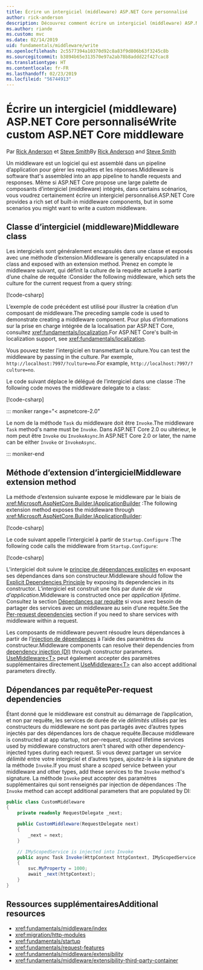 ```yaml
---
title: Écrire un intergiciel (middleware) ASP.NET Core personnalisé
author: rick-anderson
description: Découvrez comment écrire un intergiciel (middleware) ASP.NET Core personnalisé.
ms.author: riande
ms.custom: mvc
ms.date: 02/14/2019
uid: fundamentals/middleware/write
ms.openlocfilehash: 2c5577394a10370d92c8a83f9d806b63f3245c8b
ms.sourcegitcommit: b3894b65e313570e97a2ab78b8addd22f427cac8
ms.translationtype: HT
ms.contentlocale: fr-FR
ms.lasthandoff: 02/23/2019
ms.locfileid: "56744913"
---
```

# <a name="write-custom-aspnet-core-middleware"></a><span data-ttu-id="f133a-103">Écrire un intergiciel (middleware) ASP.NET Core personnalisé</span><span class="sxs-lookup"><span data-stu-id="f133a-103">Write custom ASP.NET Core middleware</span></span>

<span data-ttu-id="f133a-104">Par [Rick Anderson](https://twitter.com/RickAndMSFT) et [Steve Smith](https://ardalis.com/)</span><span class="sxs-lookup"><span data-stu-id="f133a-104">By [Rick Anderson](https://twitter.com/RickAndMSFT) and [Steve Smith](https://ardalis.com/)</span></span>

<span data-ttu-id="f133a-105">Un middleware est un logiciel qui est assemblé dans un pipeline d’application pour gérer les requêtes et les réponses.</span><span class="sxs-lookup"><span data-stu-id="f133a-105">Middleware is software that's assembled into an app pipeline to handle requests and responses.</span></span> <span data-ttu-id="f133a-106">Même si ASP.NET Core propose une large palette de composants d’intergiciel (middleware) intégrés, dans certains scénarios, vous voudrez certainement écrire un intergiciel personnalisé.</span><span class="sxs-lookup"><span data-stu-id="f133a-106">ASP.NET Core provides a rich set of built-in middleware components, but in some scenarios you might want to write a custom middleware.</span></span>

## <a name="middleware-class"></a><span data-ttu-id="f133a-107">Classe d’intergiciel (middleware)</span><span class="sxs-lookup"><span data-stu-id="f133a-107">Middleware class</span></span>

<span data-ttu-id="f133a-108">Les intergiciels sont généralement encapsulés dans une classe et exposés avec une méthode d’extension.</span><span class="sxs-lookup"><span data-stu-id="f133a-108">Middleware is generally encapsulated in a class and exposed with an extension method.</span></span> <span data-ttu-id="f133a-109">Prenez en compte le middleware suivant, qui définit la culture de la requête actuelle à partir d’une chaîne de requête :</span><span class="sxs-lookup"><span data-stu-id="f133a-109">Consider the following middleware, which sets the culture for the current request from a query string:</span></span>

[!code-csharp[](index/snapshot/Culture/StartupCulture.cs?name=snippet1)]

<span data-ttu-id="f133a-110">L’exemple de code précédent est utilisé pour illustrer la création d’un composant de middleware.</span><span class="sxs-lookup"><span data-stu-id="f133a-110">The preceding sample code is used to demonstrate creating a middleware component.</span></span> <span data-ttu-id="f133a-111">Pour plus d’informations sur la prise en charge intégrée de la localisation par ASP.NET Core, consultez <xref:fundamentals/localization>.</span><span class="sxs-lookup"><span data-stu-id="f133a-111">For ASP.NET Core's built-in localization support, see <xref:fundamentals/localization>.</span></span>

<span data-ttu-id="f133a-112">Vous pouvez tester l’intergiciel en transmettant la culture.</span><span class="sxs-lookup"><span data-stu-id="f133a-112">You can test the middleware by passing in the culture.</span></span> <span data-ttu-id="f133a-113">Par exemple, `http://localhost:7997/?culture=no`.</span><span class="sxs-lookup"><span data-stu-id="f133a-113">For example, `http://localhost:7997/?culture=no`.</span></span>

<span data-ttu-id="f133a-114">Le code suivant déplace le délégué de l’intergiciel dans une classe :</span><span class="sxs-lookup"><span data-stu-id="f133a-114">The following code moves the middleware delegate to a class:</span></span>

[!code-csharp[](index/snapshot/Culture/RequestCultureMiddleware.cs)]

::: moniker range="< aspnetcore-2.0"

<span data-ttu-id="f133a-115">Le nom de la méthode `Task` du middleware doit être `Invoke`.</span><span class="sxs-lookup"><span data-stu-id="f133a-115">The middleware `Task` method's name must be `Invoke`.</span></span> <span data-ttu-id="f133a-116">Dans ASP.NET Core 2.0 ou ultérieur, le nom peut être `Invoke` ou `InvokeAsync`.</span><span class="sxs-lookup"><span data-stu-id="f133a-116">In ASP.NET Core 2.0 or later, the name can be either `Invoke` or `InvokeAsync`.</span></span>

::: moniker-end

## <a name="middleware-extension-method"></a><span data-ttu-id="f133a-117">Méthode d’extension d’intergiciel</span><span class="sxs-lookup"><span data-stu-id="f133a-117">Middleware extension method</span></span>

<span data-ttu-id="f133a-118">La méthode d’extension suivante expose le middleware par le biais de <xref:Microsoft.AspNetCore.Builder.IApplicationBuilder> :</span><span class="sxs-lookup"><span data-stu-id="f133a-118">The following extension method exposes the middleware through <xref:Microsoft.AspNetCore.Builder.IApplicationBuilder>:</span></span>

[!code-csharp[](index/snapshot/Culture/RequestCultureMiddlewareExtensions.cs)]

<span data-ttu-id="f133a-119">Le code suivant appelle l’intergiciel à partir de `Startup.Configure` :</span><span class="sxs-lookup"><span data-stu-id="f133a-119">The following code calls the middleware from `Startup.Configure`:</span></span>

[!code-csharp[](index/snapshot/Culture/Startup.cs?name=snippet1&highlight=5)]

<span data-ttu-id="f133a-120">L’intergiciel doit suivre le [principe de dépendances explicites](/dotnet/standard/modern-web-apps-azure-architecture/architectural-principles#explicit-dependencies) en exposant ses dépendances dans son constructeur.</span><span class="sxs-lookup"><span data-stu-id="f133a-120">Middleware should follow the [Explicit Dependencies Principle](/dotnet/standard/modern-web-apps-azure-architecture/architectural-principles#explicit-dependencies) by exposing its dependencies in its constructor.</span></span> <span data-ttu-id="f133a-121">L’intergiciel est construit une fois par *durée de vie d’application*.</span><span class="sxs-lookup"><span data-stu-id="f133a-121">Middleware is constructed once per *application lifetime*.</span></span> <span data-ttu-id="f133a-122">Consultez la section [Dépendances par requête](#per-request-dependencies) si vous avez besoin de partager des services avec un middleware au sein d’une requête.</span><span class="sxs-lookup"><span data-stu-id="f133a-122">See the [Per-request dependencies](#per-request-dependencies) section if you need to share services with middleware within a request.</span></span>

<span data-ttu-id="f133a-123">Les composants de middleware peuvent résoudre leurs dépendances à partir de l’[injection de dépendances](xref:fundamentals/dependency-injection) à l’aide des paramètres du constructeur.</span><span class="sxs-lookup"><span data-stu-id="f133a-123">Middleware components can resolve their dependencies from [dependency injection (DI)](xref:fundamentals/dependency-injection) through constructor parameters.</span></span> <span data-ttu-id="f133a-124">[UseMiddleware&lt;T&gt;](/dotnet/api/microsoft.aspnetcore.builder.usemiddlewareextensions.usemiddleware#Microsoft_AspNetCore_Builder_UseMiddlewareExtensions_UseMiddleware_Microsoft_AspNetCore_Builder_IApplicationBuilder_System_Type_System_Object___) peut également accepter des paramètres supplémentaires directement.</span><span class="sxs-lookup"><span data-stu-id="f133a-124">[UseMiddleware&lt;T&gt;](/dotnet/api/microsoft.aspnetcore.builder.usemiddlewareextensions.usemiddleware#Microsoft_AspNetCore_Builder_UseMiddlewareExtensions_UseMiddleware_Microsoft_AspNetCore_Builder_IApplicationBuilder_System_Type_System_Object___) can also accept additional parameters directly.</span></span>

## <a name="per-request-dependencies"></a><span data-ttu-id="f133a-125">Dépendances par requête</span><span class="sxs-lookup"><span data-stu-id="f133a-125">Per-request dependencies</span></span>

<span data-ttu-id="f133a-126">Étant donné que le middleware est construit au démarrage de l’application, et non par requête, les services de durée de vie *délimités* utilisés par les constructeurs du middleware ne sont pas partagés avec d’autres types injectés par des dépendances lors de chaque requête.</span><span class="sxs-lookup"><span data-stu-id="f133a-126">Because middleware is constructed at app startup, not per-request, *scoped* lifetime services used by middleware constructors aren't shared with other dependency-injected types during each request.</span></span> <span data-ttu-id="f133a-127">Si vous devez partager un service *délimité* entre votre intergiciel et d’autres types, ajoutez-le à la signature de la méthode `Invoke`.</span><span class="sxs-lookup"><span data-stu-id="f133a-127">If you must share a *scoped* service between your middleware and other types, add these services to the `Invoke` method's signature.</span></span> <span data-ttu-id="f133a-128">La méthode `Invoke` peut accepter des paramètres supplémentaires qui sont renseignés par injection de dépendances :</span><span class="sxs-lookup"><span data-stu-id="f133a-128">The `Invoke` method can accept additional parameters that are populated by DI:</span></span>

```csharp
public class CustomMiddleware
{
    private readonly RequestDelegate _next;

    public CustomMiddleware(RequestDelegate next)
    {
        _next = next;
    }

    // IMyScopedService is injected into Invoke
    public async Task Invoke(HttpContext httpContext, IMyScopedService svc)
    {
        svc.MyProperty = 1000;
        await _next(httpContext);
    }
}
```

## <a name="additional-resources"></a><span data-ttu-id="f133a-129">Ressources supplémentaires</span><span class="sxs-lookup"><span data-stu-id="f133a-129">Additional resources</span></span>

* <xref:fundamentals/middleware/index>
* <xref:migration/http-modules>
* <xref:fundamentals/startup>
* <xref:fundamentals/request-features>
* <xref:fundamentals/middleware/extensibility>
* <xref:fundamentals/middleware/extensibility-third-party-container>
